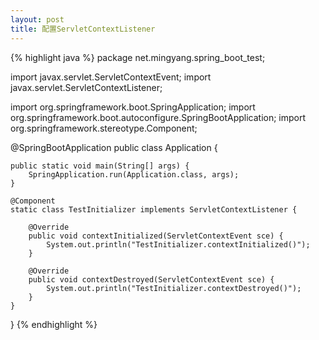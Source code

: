 ```yaml
---
layout: post
title: 配置ServletContextListener
---
```


{% highlight java %}
package net.mingyang.spring_boot_test;

import javax.servlet.ServletContextEvent;
import javax.servlet.ServletContextListener;

import org.springframework.boot.SpringApplication;
import org.springframework.boot.autoconfigure.SpringBootApplication;
import org.springframework.stereotype.Component;

@SpringBootApplication
public class Application {
    
    public static void main(String[] args) {
        SpringApplication.run(Application.class, args);
    }
    
    @Component
    static class TestInitializer implements ServletContextListener {

        @Override
        public void contextInitialized(ServletContextEvent sce) {
            System.out.println("TestInitializer.contextInitialized()");
        }

        @Override
        public void contextDestroyed(ServletContextEvent sce) {
            System.out.println("TestInitializer.contextDestroyed()");
        }
    }
}
{% endhighlight %}